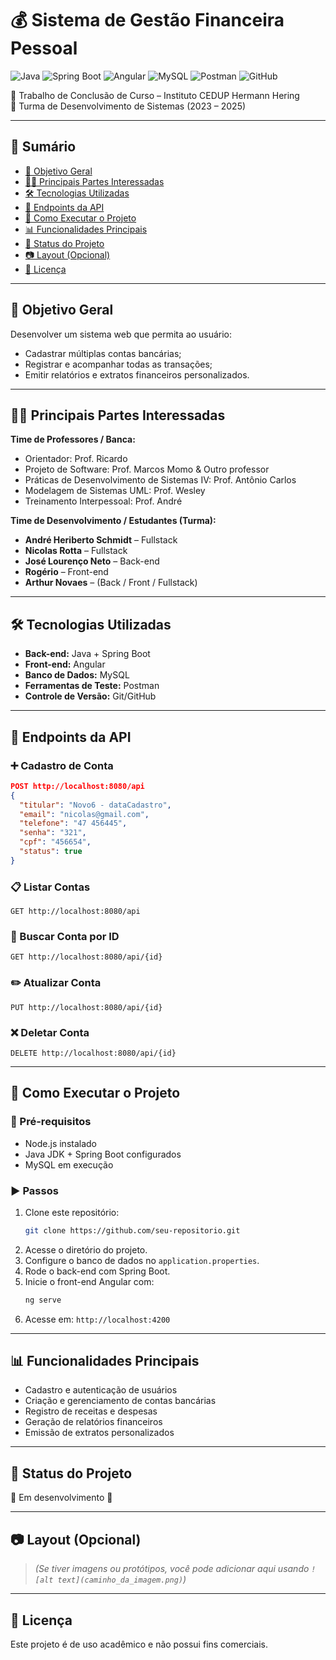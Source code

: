 # 💰 Sistema de Gestão Financeira Pessoal  

![Java](https://img.shields.io/badge/Java-ED8B00?style=for-the-badge&logo=openjdk&logoColor=black)
![Spring Boot](https://img.shields.io/badge/Spring_Boot-6DB33F?style=for-the-badge&logo=springboot&logoColor=white)
![Angular](https://img.shields.io/badge/Angular-DD0031?style=for-the-badge&logo=angular&logoColor=white)
![MySQL](https://img.shields.io/badge/MySQL-4479A1?style=for-the-badge&logo=mysql&logoColor=white)
![Postman](https://img.shields.io/badge/Postman-FF6C37?style=for-the-badge&logo=postman&logoColor=white)
![GitHub](https://img.shields.io/badge/GitHub-181717?style=for-the-badge&logo=github&logoColor=white)

📌 Trabalho de Conclusão de Curso – Instituto CEDUP Hermann Hering  
📅 Turma de Desenvolvimento de Sistemas (2023 – 2025)  

---

## 📑 Sumário
- [🎯 Objetivo Geral](#-objetivo-geral)
- [👨‍🏫 Principais Partes Interessadas](#-principais-partes-interessadas)
- [🛠️ Tecnologias Utilizadas](#️-tecnologias-utilizadas)
- [📡 Endpoints da API](#-endpoints-da-api)
- [🚀 Como Executar o Projeto](#-como-executar-o-projeto)
- [📊 Funcionalidades Principais](#-funcionalidades-principais)
- [📌 Status do Projeto](#-status-do-projeto)
- [📷 Layout (Opcional)](#-layout-opcional)
- [📜 Licença](#-licença)

---

## 🎯 Objetivo Geral  
Desenvolver um sistema web que permita ao usuário:  
- Cadastrar múltiplas contas bancárias;  
- Registrar e acompanhar todas as transações;  
- Emitir relatórios e extratos financeiros personalizados.  

---

## 👨‍🏫 Principais Partes Interessadas  

**Time de Professores / Banca:**  
- Orientador: Prof. Ricardo  
- Projeto de Software: Prof. Marcos Momo & Outro professor  
- Práticas de Desenvolvimento de Sistemas IV: Prof. Antônio Carlos  
- Modelagem de Sistemas UML: Prof. Wesley  
- Treinamento Interpessoal: Prof. André  

**Time de Desenvolvimento / Estudantes (Turma):**  
- **André Heriberto Schmidt** – Fullstack  
- **Nicolas Rotta** – Fullstack  
- **José Lourenço Neto** – Back-end  
- **Rogério** – Front-end  
- **Arthur Novaes** – (Back / Front / Fullstack)  

---

## 🛠️ Tecnologias Utilizadas  
- **Back-end:** Java + Spring Boot  
- **Front-end:** Angular  
- **Banco de Dados:** MySQL  
- **Ferramentas de Teste:** Postman  
- **Controle de Versão:** Git/GitHub  

---

## 📡 Endpoints da API  

### ➕ Cadastro de Conta
```json
POST http://localhost:8080/api
{
  "titular": "Novo6 - dataCadastro",
  "email": "nicolas@gmail.com",
  "telefone": "47 456445",
  "senha": "321",
  "cpf": "456654",
  "status": true
}
```

### 📋 Listar Contas
```http
GET http://localhost:8080/api
```

### 🔎 Buscar Conta por ID
```http
GET http://localhost:8080/api/{id}
```

### ✏️ Atualizar Conta
```http
PUT http://localhost:8080/api/{id}
```

### ❌ Deletar Conta
```http
DELETE http://localhost:8080/api/{id}
```

---

## 🚀 Como Executar o Projeto  

### 🔧 Pré-requisitos  
- Node.js instalado  
- Java JDK + Spring Boot configurados  
- MySQL em execução  

### ▶️ Passos  
1. Clone este repositório:  
   ```bash
   git clone https://github.com/seu-repositorio.git
   ```
2. Acesse o diretório do projeto.  
3. Configure o banco de dados no `application.properties`.  
4. Rode o back-end com Spring Boot.  
5. Inicie o front-end Angular com:  
   ```bash
   ng serve
   ```
6. Acesse em: `http://localhost:4200`  

---

## 📊 Funcionalidades Principais  
- Cadastro e autenticação de usuários  
- Criação e gerenciamento de contas bancárias  
- Registro de receitas e despesas  
- Geração de relatórios financeiros  
- Emissão de extratos personalizados  

---

## 📌 Status do Projeto  
🚧 Em desenvolvimento 🚧  

---

## 📷 Layout (Opcional)  
> *(Se tiver imagens ou protótipos, você pode adicionar aqui usando `![alt text](caminho_da_imagem.png)`)*  

---

## 📜 Licença  
Este projeto é de uso acadêmico e não possui fins comerciais.  
